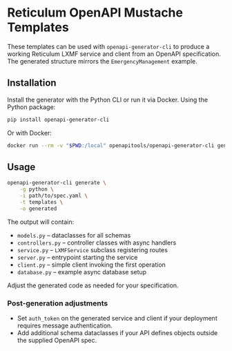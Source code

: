 # Reticulum OpenAPI Mustache Templates

These templates can be used with `openapi-generator-cli` to produce a working
Reticulum LXMF service and client from an OpenAPI specification. The generated
structure mirrors the `EmergencyManagement` example.

## Installation

Install the generator with the Python CLI or run it via Docker. Using the
Python package:

```bash
pip install openapi-generator-cli
```

Or with Docker:

```bash
docker run --rm -v "$PWD:/local" openapitools/openapi-generator-cli generate
```

## Usage

```bash
openapi-generator-cli generate \
    -g python \
    -i path/to/spec.yaml \
    -t templates \
    -o generated
```

The output will contain:

- `models.py` – dataclasses for all schemas
- `controllers.py` – controller classes with async handlers
- `service.py` – `LXMFService` subclass registering routes
- `server.py` – entrypoint starting the service
- `client.py` – simple client invoking the first operation
- `database.py` – example async database setup

Adjust the generated code as needed for your specification.

### Post-generation adjustments

- Set `auth_token` on the generated service and client if your deployment
  requires message authentication.
- Add additional schema dataclasses if your API defines objects outside the
  supplied OpenAPI spec.
